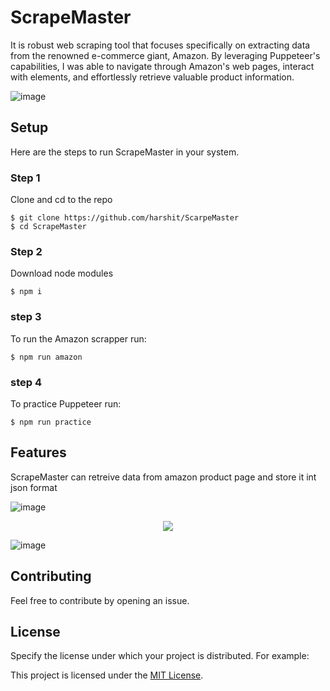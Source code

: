 # ScrapeMaster
It is robust web scraping tool that focuses specifically on extracting data from the renowned e-commerce giant, Amazon. By leveraging Puppeteer's capabilities, I was able to navigate through Amazon's web pages, interact with elements, and effortlessly retrieve valuable product information. 

![image](https://github.com/harshit0571/ScrapeMaster/assets/62325935/b75b3594-3438-42c0-be85-1ddf97630217)

## Setup

Here are the steps to run ScrapeMaster in your system.

### Step 1
Clone and cd to the repo
```shell
$ git clone https://github.com/harshit/ScarpeMaster
$ cd ScrapeMaster
```

### Step 2
Download node modules
```shell
$ npm i
```

### step 3
To run the Amazon scrapper run:
```shell
$ npm run amazon
```

### step 4
To practice Puppeteer run:
```shell
$ npm run practice
```

## Features

ScrapeMaster can retreive data from amazon product page and store it int json format

![image](https://github.com/harshit0571/ScrapeMaster/assets/62325935/b36e0a49-a583-4150-82d0-4496185000a3)
<p align="center">
  <img src="https://github.com/harshit0571/ScrapeMaster/assets/62325935/7ad037ee-3618-4462-b3f2-581c328ed7da" />
</p>

![image](https://github.com/harshit0571/ScrapeMaster/assets/62325935/e42c3c2c-2d0b-4a80-971a-115a0d8ed38f)


## Contributing
Feel free to contribute by opening an issue.

## License

Specify the license under which your project is distributed. For example:

This project is licensed under the [MIT License](LICENSE).
